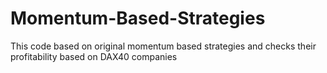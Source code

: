 # Momentum-Based-Strategies
This code based on original momentum based strategies and checks their profitability based on DAX40 companies

